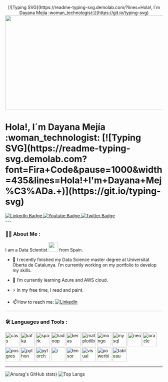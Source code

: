 <div align="center">
  [![Typing SVG](https://readme-typing-svg.demolab.com/?lines=Hola!, I´m Dayana Mejía :woman_technologist:)](https://git.io/typing-svg)
  <img src="https://raw.githubusercontent.com/alansmathew/alansmathew/master/lang.gif" width="1000" height="300"/>
</div>

<h1>
  Hola!, I´m Dayana Mejía :woman_technologist:
  [![Typing SVG](https://readme-typing-svg.demolab.com?font=Fira+Code&pause=1000&width=435&lines=Hola!+I'm+Dayana+Mej%C3%ADa.+)](https://git.io/typing-svg)
</h1>


<div id="badges">
  <a href="your-linkedin-URL">
    <img src="https://img.shields.io/badge/LinkedIn-blue?style=for-the-badge&logo=linkedin&logoColor=white" alt="LinkedIn Badge"/>
  </a>
  <a href="your-youtube-URL">
    <img src="https://img.shields.io/badge/YouTube-red?style=for-the-badge&logo=youtube&logoColor=white" alt="Youtube Badge"/>
  </a>
  <a href="your-twitter-URL">
    <img src="https://img.shields.io/badge/Twitter-blue?style=for-the-badge&logo=twitter&logoColor=white" alt="Twitter Badge"/>
  </a>
</div>
---

### :woman_technologist: About Me :
I am a Data Scientist <img src="https://media.giphy.com/media/WUlplcMpOCEmTGBtBW/giphy.gif" width="30"> from Spain.

- :telescope: I recently finished my Data Science master degree at Universitat Oberta de Catalunya. I’m currently working on my portfolio to develop my skills.

- :seedling: I’m currently learning Azure and AWS cloud. 

- :zap: In my free time, I read and paint.

- :mailbox:How to reach me: [![LinkedIn](https://img.shields.io/badge/linkedin-%230077B5.svg?style=for-the-badge&logo=linkedin&logoColor=white)](https://es.linkedin.com/in/dayanakmejiaquintero)

---

### :hammer_and_wrench: Languages and Tools :

<p align="left">
<img src="https://cdn.jsdelivr.net/gh/devicons/devicon@latest/icons/cassandra/cassandra-original-wordmark.svg" alt="cass" width="45" height="45"/>
<img src="https://cdn.jsdelivr.net/gh/devicons/devicon@latest/icons/apachekafka/apachekafka-original-wordmark.svg" alt="kafka" width="45" height="45"/>
<img src="https://cdn.jsdelivr.net/gh/devicons/devicon@latest/icons/apachespark/apachespark-original.svg" alt="spark" width="45" height="45"/>
<img src="https://cdn.jsdelivr.net/gh/devicons/devicon@latest/icons/hadoop/hadoop-original-wordmark.svg" alt="hadoop" width="45" height="45"/>
<img src="https://cdn.jsdelivr.net/gh/devicons/devicon@latest/icons/keras/keras-original.svg" alt="keras" width="45" height="45"/>
<img src="https://cdn.jsdelivr.net/gh/devicons/devicon@latest/icons/matplotlib/matplotlib-original.svg" alt="matplotlib" width="45" height="45"/>
<img src="https://cdn.jsdelivr.net/gh/devicons/devicon@latest/icons/mongodb/mongodb-original-wordmark.svg" alt="mongo" width="45" height="45"/>
<img src="https://cdn.jsdelivr.net/gh/devicons/devicon@latest/icons/mysql/mysql-original-wordmark.svg" alt="mysql" width="45" height="45"/>
<img src="https://cdn.jsdelivr.net/gh/devicons/devicon@latest/icons/neo4j/neo4j-original-wordmark.svg" alt="neo" width="45" height="45"/>
<img src="https://cdn.jsdelivr.net/gh/devicons/devicon@latest/icons/oracle/oracle-original.svg" alt="oracle" width="45" height="45"/>
<img src="https://cdn.jsdelivr.net/gh/devicons/devicon@latest/icons/postgresql/postgresql-original-wordmark.svg" alt="posgres" width="45" height="45"/>
<img src="https://cdn.jsdelivr.net/gh/devicons/devicon@latest/icons/python/python-original-wordmark.svg" alt="python" width="45" height="45"/>
<img src="https://cdn.jsdelivr.net/gh/devicons/devicon@latest/icons/pytorch/pytorch-plain-wordmark.svg" alt="pytorch" width="45" height="45"/>
<img src="https://cdn.jsdelivr.net/gh/devicons/devicon@latest/icons/r/r-original.svg" alt="r" width="45" height="45"/>
<img src="https://cdn.jsdelivr.net/gh/devicons/devicon@latest/icons/tensorflow/tensorflow-original-wordmark.svg" alt="tensor" width="45" height="45"/>
<img src="https://cdn.jsdelivr.net/gh/devicons/devicon@latest/icons/visualstudio/visualstudio-original.svg" alt="visual" width="45" height="45"/>
<img src="https://github.com/microsoft/PowerBI-Icons/raw/main/SVG/Power-BI.svg" alt="powerbi" width="45" height="45"/>
<img src="https://www.svgrepo.com/show/354427/tableau.svg" alt="tableau" width="45" height="45"/>  

</p>

---
![Anurag's GitHub stats](https://github-readme-stats.vercel.app/api?username=danamejia1810&theme=calm&show_icons=true))
![Top Langs](https://github-readme-stats.vercel.app/api/top-langs/?username=danamejia1810&layout=compact&theme=calm&show_icons=true)


